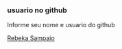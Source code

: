 ### usuario no github

Informe seu nome e usuario do github


[Rebeka Sampaio](https://github.com/Rebekasampaio)